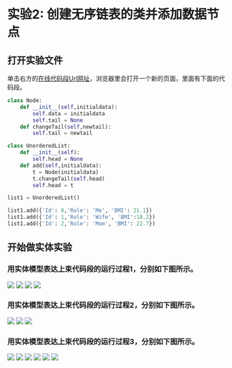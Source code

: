 # 实验2: 创建无序链表的类并添加数据节点

## 打开实验文件

单击右方的[在线代码段Url网址](http://pythontutor.com/visualize.html#code=class%20Node%3A%0A%20%20%20%20def%20__init__%28self,initialdata%29%3A%0A%20%20%20%20%20%20%20%20self.data%20%3D%20initialdata%0A%20%20%20%20%20%20%20%20self.tail%20%3D%20None%0A%20%20%20%20def%20changeTail%28self,newtail%29%3A%0A%20%20%20%20%20%20%20%20self.tail%20%3D%20newtail%0A%0Aclass%20UnorderedList%3A%0A%20%20%20%20def%20__init__%28self%29%3A%0A%20%20%20%20%20%20%20%20self.head%20%3D%20None%0A%20%20%20%20def%20add%28self,initialdata%29%3A%0A%20%20%20%20%20%20%20%20tempnode%20%3D%20Node%28initialdata%29%0A%20%20%20%20%20%20%20%20tempnode.changeTail%28self.head%29%0A%20%20%20%20%20%20%20%20self.head%20%3D%20tempnode%0A%0Alist1%20%3D%20UnorderedList%28%29%0A%0Alist1.add%28%7B'Id'%3A%200,'Role'%3A%20'Me',%20'BMI'%3A%2021.1%7D%29%0Alist1.add%28%7B'Id'%3A%201,'Role'%3A%20'Wife',%20'BMI'%3A18.2%7D%29%0Alist1.add%28%7B'Id'%3A%202,'Role'%3A%20'Mom',%20'BMI'%3A%2022.7%7D%29&cumulative=false&heapPrimitives=nevernest&mode=edit&origin=opt-frontend.js&py=3&rawInputLstJSON=%5B%5D&textReferences=false)，浏览器里会打开一个新的页面，里面有下面的代码段。

```python
class Node:
    def __init__(self,initialdata):
        self.data = initialdata
        self.tail = None
    def changeTail(self,newtail):
        self.tail = newtail

class UnorderedList:
    def __init__(self):
        self.head = None
    def add(self,initialdata):
        t = Node(initialdata)
        t.changeTail(self.head)
        self.head = t

list1 = UnorderedList()

list1.add({'Id': 0,'Role': 'Me', 'BMI': 21.1})
list1.add({'Id': 1,'Role': 'Wife', 'BMI':18.2})
list1.add({'Id': 2,'Role': 'Mom', 'BMI': 22.7})
```

## 开始做实体实验

### 用实体模型表达上束代码段的运行过程1，分别如下图所示。

![](/images/章4-理解基本的数据结构/创建无序链表的类并添加数据节点/1a1.jpeg)
![](/images/章4-理解基本的数据结构/创建无序链表的类并添加数据节点/1a2.jpeg)
![](/images/章4-理解基本的数据结构/创建无序链表的类并添加数据节点/1a3.jpeg)
![](/images/章4-理解基本的数据结构/创建无序链表的类并添加数据节点/1a4.jpeg)

### 用实体模型表达上束代码段的运行过程2，分别如下图所示。

![](/images/章4-理解基本的数据结构/创建无序链表的类并添加数据节点/2a1.jpeg)
![](/images/章4-理解基本的数据结构/创建无序链表的类并添加数据节点/2a2.jpeg)
![](/images/章4-理解基本的数据结构/创建无序链表的类并添加数据节点/2a3.jpeg)

### 用实体模型表达上束代码段的运行过程3，分别如下图所示。

![](/images/章4-理解基本的数据结构/创建无序链表的类并添加数据节点/3a1.jpeg)
![](/images/章4-理解基本的数据结构/创建无序链表的类并添加数据节点/3a2.jpeg)
![](/images/章4-理解基本的数据结构/创建无序链表的类并添加数据节点/3a3.jpeg)
![](/images/章4-理解基本的数据结构/创建无序链表的类并添加数据节点/3a4.jpeg)
![](/images/章4-理解基本的数据结构/创建无序链表的类并添加数据节点/3a5.jpeg)
![](/images/章4-理解基本的数据结构/创建无序链表的类并添加数据节点/3a6.jpeg)